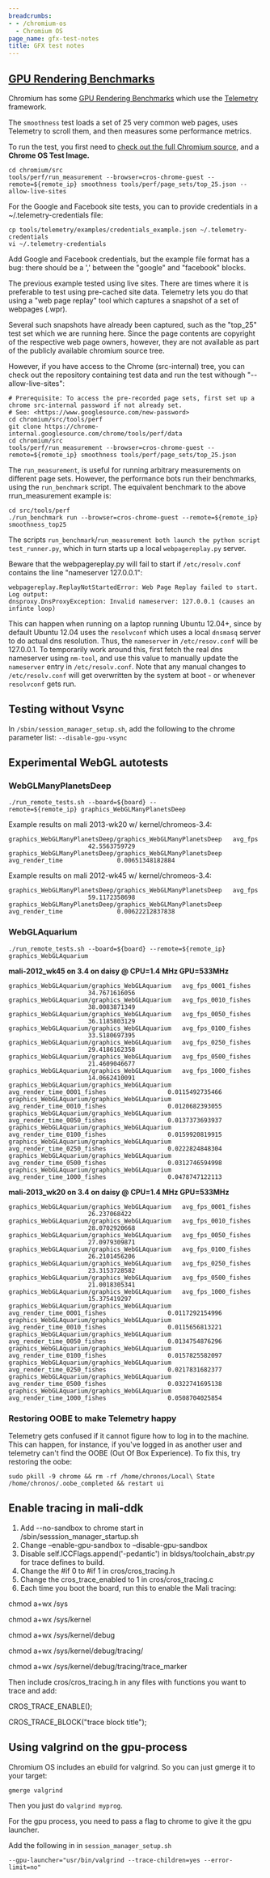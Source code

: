 ```yaml
---
breadcrumbs:
- - /chromium-os
  - Chromium OS
page_name: gfx-test-notes
title: GFX test notes
---
```


## [GPU Rendering Benchmarks](/developers/design-documents/rendering-benchmarks)

Chromium has some [GPU Rendering
Benchmarks](/developers/design-documents/rendering-benchmarks) which use the
[Telemetry](/developers/telemetry) framework.

The `smoothness` test loads a set of 25 very common web pages, uses Telemetry to
scroll them, and then measures some performance metrics.

To run the test, you first need to [check out the full Chromium
source](https://code.google.com/p/chromium/wiki/UsingGit), and a **Chrome OS
Test Image.**

```none
cd chromium/src
tools/perf/run_measurement --browser=cros-chrome-guest --remote=${remote_ip} smoothness tools/perf/page_sets/top_25.json --allow-live-sites
```

For the Google and Facebook site tests, you can to provide credentials in a
~/.telemetry-credentials file:

```none
cp tools/telemetry/examples/credentials_example.json ~/.telemetry-credentials
vi ~/.telemetry-credentials
```

Add Google and Facebook credentials, but the example file format has a bug:
there should be a ',' between the "google" and "facebook" blocks.

The previous example tested using live sites. There are times where it is
preferable to test using pre-cached site data. Telemetry lets you do that using
a "web page replay" tool which captures a snapshot of a set of webpages (.wpr).

Several such snapshots have already been captured, such as the "top_25" test set
which we are running here. Since the page contents are copyright of the
respective web page owners, however, they are not available as part of the
publicly available chromium source tree.

However, if you have access to the Chrome (src-internal) tree, you can check out
the repository containing test data and run the test withough
"--allow-live-sites":

```none
# Prerequisite: To access the pre-recorded page sets, first set up a chrome src-internal password if not already set.
# See: <https://www.googlesource.com/new-password>
cd chromium/src/tools/perf
git clone https://chrome-internal.googlesource.com/chrome/tools/perf/data
cd chromium/src
tools/perf/run_measurement --browser=cros-chrome-guest --remote=${remote_ip} smoothness tools/perf/page_sets/top_25.json
```

The `run_measurement`, is useful for running arbitrary measurements on different
page sets. However, the performance bots run their benchmarks, using the
`run_benchmark` script. The equivalent benchmark to the above rrun_measurement
example is:

```none
cd src/tools/perf
./run_benchmark run --browser=cros-chrome-guest --remote=${remote_ip} smoothness_top25
```

The scripts `run_benchmark`/`run_measurement both launch the python script
test_runner.py`, which in turn starts up a local `webpagereplay.py` server.

Beware that the webpagereplay.py will fail to start if `/etc/resolv.conf`
contains the line "nameserver 127.0.0.1":

```none
webpagereplay.ReplayNotStartedError: Web Page Replay failed to start. Log output:
dnsproxy.DnsProxyException: Invalid nameserver: 127.0.0.1 (causes an infinte loop)
```

This can happen when running on a laptop running Ubuntu 12.04+, since by default
Ubuntu 12.04 uses the `resolvconf` which uses a local `dnsmasq` server to do
actual dns resolution. Thus, the `nameserver` in `/etc/resov.conf` will be
127.0.0.1. To temporarily work around this, first fetch the real dns nameserver
using `nm-tool`, and use this value to manually update the `nameserver` entry in
`/etc/resolv.conf`. Note that any manual changes to `/etc/resolv.conf` will get
overwritten by the system at boot - or whenever `resolvconf` gets run.

## Testing without Vsync

In `/sbin/session_manager_setup.sh`, add the following to the chrome parameter
list: `--disable-gpu-vsync`

## Experimental WebGL autotests

### WebGLManyPlanetsDeep

```none
./run_remote_tests.sh --board=${board} --remote=${remote_ip} graphics_WebGLManyPlanetsDeep
```

Example results on mali 2013-wk20 w/ kernel/chromeos-3.4:

```none
graphics_WebGLManyPlanetsDeep/graphics_WebGLManyPlanetsDeep   avg_fps                       42.5563759729
graphics_WebGLManyPlanetsDeep/graphics_WebGLManyPlanetsDeep   avg_render_time               0.00651348182884
```

Example results on mali 2012-wk45 w/ kernel/chromeos-3.4:

```none
graphics_WebGLManyPlanetsDeep/graphics_WebGLManyPlanetsDeep   avg_fps                       59.1172358698
graphics_WebGLManyPlanetsDeep/graphics_WebGLManyPlanetsDeep   avg_render_time               0.00622212837838
```

### WebGLAquarium

```none
./run_remote_tests.sh --board=${board} --remote=${remote_ip} graphics_WebGLAquarium
```

**mali-2012_wk45 on 3.4 on daisy @ CPU=1.4 MHz GPU=533MHz**

```none
graphics_WebGLAquarium/graphics_WebGLAquarium   avg_fps_0001_fishes                         34.7671616056
graphics_WebGLAquarium/graphics_WebGLAquarium   avg_fps_0010_fishes                         38.0083871349
graphics_WebGLAquarium/graphics_WebGLAquarium   avg_fps_0050_fishes                         36.1185803129
graphics_WebGLAquarium/graphics_WebGLAquarium   avg_fps_0100_fishes                         33.5180697395
graphics_WebGLAquarium/graphics_WebGLAquarium   avg_fps_0250_fishes                         29.4186162358
graphics_WebGLAquarium/graphics_WebGLAquarium   avg_fps_0500_fishes                         21.4609046677
graphics_WebGLAquarium/graphics_WebGLAquarium   avg_fps_1000_fishes                         14.0662410091
graphics_WebGLAquarium/graphics_WebGLAquarium   avg_render_time_0001_fishes                 0.0115492735466
graphics_WebGLAquarium/graphics_WebGLAquarium   avg_render_time_0010_fishes                 0.0120682393055
graphics_WebGLAquarium/graphics_WebGLAquarium   avg_render_time_0050_fishes                 0.0137373693937
graphics_WebGLAquarium/graphics_WebGLAquarium   avg_render_time_0100_fishes                 0.0159920819915
graphics_WebGLAquarium/graphics_WebGLAquarium   avg_render_time_0250_fishes                 0.0222824848304
graphics_WebGLAquarium/graphics_WebGLAquarium   avg_render_time_0500_fishes                 0.0312746594998
graphics_WebGLAquarium/graphics_WebGLAquarium   avg_render_time_1000_fishes                 0.0478747122113
```

**mali-2013_wk20 on 3.4 on daisy @ CPU=1.4 MHz GPU=533MHz**

```none
graphics_WebGLAquarium/graphics_WebGLAquarium   avg_fps_0001_fishes                         26.237068422
graphics_WebGLAquarium/graphics_WebGLAquarium   avg_fps_0010_fishes                         28.0702920668
graphics_WebGLAquarium/graphics_WebGLAquarium   avg_fps_0050_fishes                         27.0979309871
graphics_WebGLAquarium/graphics_WebGLAquarium   avg_fps_0100_fishes                         26.2101456206
graphics_WebGLAquarium/graphics_WebGLAquarium   avg_fps_0250_fishes                         23.3153728582
graphics_WebGLAquarium/graphics_WebGLAquarium   avg_fps_0500_fishes                         21.0018305341
graphics_WebGLAquarium/graphics_WebGLAquarium   avg_fps_1000_fishes                         15.375419297
graphics_WebGLAquarium/graphics_WebGLAquarium   avg_render_time_0001_fishes                 0.0117292154996
graphics_WebGLAquarium/graphics_WebGLAquarium   avg_render_time_0010_fishes                 0.0115656813221
graphics_WebGLAquarium/graphics_WebGLAquarium   avg_render_time_0050_fishes                 0.0134754876296
graphics_WebGLAquarium/graphics_WebGLAquarium   avg_render_time_0100_fishes                 0.0157825582097
graphics_WebGLAquarium/graphics_WebGLAquarium   avg_render_time_0250_fishes                 0.0217831682377
graphics_WebGLAquarium/graphics_WebGLAquarium   avg_render_time_0500_fishes                 0.0322741695138
graphics_WebGLAquarium/graphics_WebGLAquarium   avg_render_time_1000_fishes                 0.0508704025854
```

### Restoring OOBE to make Telemetry happy

Telemetry gets confused if it cannot figure how to log in to the machine. This
can happen, for instance, if you've logged in as another user and telemetry
can't find the OOBE (Out Of Box Experience). To fix this, try restoring the
oobe:

```none
sudo pkill -9 chrome && rm -rf /home/chronos/Local\ State /home/chronos/.oobe_completed && restart ui
```

## Enable tracing in mali-ddk

1.  Add --no-sandbox to chrome start in
            /sbin/sesssion_manager_startup.sh
2.  Change –enable-gpu-sandbox to –disable-gpu-sandbox
3.  Disable self.lCCFlags.append('-pedantic') in
            bldsys/toolchain_abstr.py for trace defines to build.
4.  Change the #if 0 to #if 1 in cros/cros_tracing.h
5.  Change the cros_trace_enabled to 1 in cros/cros_tracing.c
6.  Each time you boot the board, run this to enable the Mali tracing:

chmod a+wx /sys

chmod a+wx /sys/kernel

chmod a+wx /sys/kernel/debug

chmod a+wx /sys/kernel/debug/tracing/

chmod a+wx /sys/kernel/debug/tracing/trace_marker

Then include cros/cros_tracing.h in any files with functions you want to trace
and add:

CROS_TRACE_ENABLE();

CROS_TRACE_BLOCK("trace block title");

## Using valgrind on the gpu-process

Chromium OS includes an ebuild for valgrind.
So you can just gmerge it to your target:

```none
gmerge valgrind
```

Then you just do `valgrind myprog`.

For the gpu process, you need to pass a flag to chrome to give it the gpu
launcher.

Add the following in in `session_manager_setup.sh`

```none
--gpu-launcher="usr/bin/valgrind --trace-children=yes --error-limit=no"
```